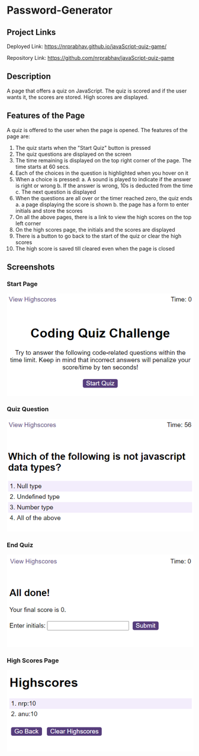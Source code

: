 # Password-Generator

## Project Links
Deployed Link: https://nrprabhav.github.io/javaScript-quiz-game/

Repository Link: https://github.com/nrprabhav/javaScript-quiz-game

## Description
A page that offers a quiz on JavaScript. The quiz is scored and if the user wants it, the scores are stored. High scores are displayed.

## Features of the Page
A quiz is offered to the user when the page is opened. The features of the page are:
1. The quiz starts when the "Start Quiz" button is pressed
2. The quiz questions are displayed on the screen
3. The time remaining is displayed on the top right corner of the page. The time starts at 60 secs.
4. Each of the choices in the question is highlighted when you hover on it
5. When a choice is pressed:
  a. A sound is played to indicate if the answer is right or wrong
  b. If the answer is wrong, 10s is deducted from the time
  c. The next question is displayed
6. When the questions are all over or the timer reached zero, the quiz ends
  a. a page displaying the score is shown
  b. the page has a form to enter initials and store the scores
7. On all the above pages, there is a link to view the high scores on the top left corner
8. On the high scores page, the initials and the scores are displayed
9. There is a button to go back to the start of the quiz or clear the high scores
10. The high score is saved till cleared even when the page is closed

## Screenshots

### Start Page
![](./assets/images/start.PNG)

### Quiz Question
![](./assets/images/question.PNG)

### End Quiz
![](./assets/images/end.PNG)

### High Scores Page
![](./assets/images/highScores.PNG)